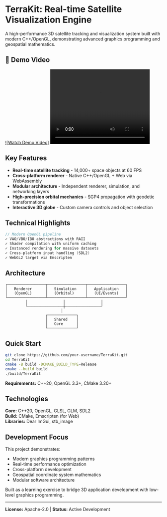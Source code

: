 # TerraKit: Real-time Satellite Visualization Engine

A high-performance 3D satellite tracking and visualization system built with modern C++/OpenGL, demonstrating advanced graphics programming and geospatial mathematics.

## 🚀 Demo Video
[![Watch Demo Video]](https://player.vimeo.com/video/1117971664?h=8118259a26)
<video title="vimeo-player" width="320" height="240" controls>
  <source src="https://player.vimeo.com/video/1117971664?h=8118259a26" type="video/mp4">
</video>

## Key Features
- **Real-time satellite tracking** - 14,000+ space objects at 60 FPS
- **Cross-platform renderer** - Native C++/OpenGL + Web via WebAssembly
- **Modular architecture** - Independent renderer, simulation, and networking layers
- **High-precision orbital mechanics** - SGP4 propagation with geodetic transformations
- **Interactive 3D globe** - Custom camera controls and object selection

## Technical Highlights
```cpp
// Modern OpenGL pipeline
✓ VAO/VBO/IBO abstractions with RAII
✓ Shader compilation with uniform caching  
✓ Instanced rendering for massive datasets
✓ Cross-platform input handling (SDL2)
✓ WebGL2 target via Emscripten
```

## Architecture
```
┌─────────────────┬─────────────────┬─────────────────┐
│   Renderer      │   Simulation    │   Application   │
│   (OpenGL)      │   (Orbital)     │   (UI/Events)   │
└─────────────────┴─────────────────┴─────────────────┘
         │                │                │
         └────────────────┼────────────────┘
                         │
                  ┌─────────────┐
                  │   Shared    │
                  │   Core      │
                  └─────────────┘
```

## Quick Start
```bash
git clone https://github.com/your-username/TerraKit.git
cd TerraKit
cmake -B build -DCMAKE_BUILD_TYPE=Release
cmake --build build
./build/TerraKit
```

**Requirements:** C++20, OpenGL 3.3+, CMake 3.20+

## Technologies
**Core:** C++20, OpenGL, GLSL, GLM, SDL2  
**Build:** CMake, Emscripten (for Web)  
**Libraries:** Dear ImGui, stb_image

## Development Focus
This project demonstrates:
- Modern graphics programming patterns
- Real-time performance optimization  
- Cross-platform development
- Geospatial coordinate system mathematics
- Modular software architecture

Built as a learning exercise to bridge 3D application development with low-level graphics programming.

---
**License:** Apache-2.0 | **Status:** Active Development



